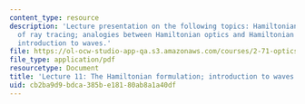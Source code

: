 ```yaml
---
content_type: resource
description: 'Lecture presentation on the following topics: Hamiltonian formulation
  of ray tracing; analogies between Hamiltonian optics and Hamiltonian mechanics;
  introduction to waves.'
file: https://ol-ocw-studio-app-qa.s3.amazonaws.com/courses/2-71-optics-spring-2009/cb2ba9d9bdca385be18180ab8a1a40df_MIT2_71S09_lec11.pdf
file_type: application/pdf
resourcetype: Document
title: 'Lecture 11: The Hamiltonian formulation; introduction to waves'
uid: cb2ba9d9-bdca-385b-e181-80ab8a1a40df
---
```

